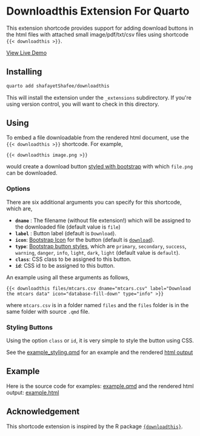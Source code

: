# Downloadthis Extension For Quarto

This extension shortcode provides support for adding download buttons in the html files with attached small image/pdf/txt/csv files using shortcode `{{< downloadthis >}}`.

[View Live Demo](https://shafayetshafee.github.io/downloadthis/example.html)

## Installing

```bash
quarto add shafayetShafee/downloadthis
```

This will install the extension under the `_extensions` subdirectory.
If you're using version control, you will want to check in this directory.

## Using

To embed a file downloadable from the rendered html document, use the `{{< downloadthis >}}` shortcode. For example, 

```
{{< downloadthis image.png >}}
```

would create a download button [styled with bootstrap](https://getbootstrap.com/docs/5.3/components/buttons/#examples) with which `file.png` can be downloaded.


### Options

There are six additional arguments you can specify for this shortcode, which are,

- **`dname`** : The filename (without file extension!) which will be assigned to the downloaded file (default value is `file`)
- **`label`** : Button label (default is `Download`).
- **`icon`**: [Bootstrap Icon](https://icons.getbootstrap.com/) for the button (default is [`download`](https://icons.getbootstrap.com/icons/download/)).
- **`type`**: [Bootstrap button styles](https://getbootstrap.com/docs/5.3/components/buttons/#examples), which are `primary`, `secondary`, `success`, `warning`, `danger`, `info`, `light`, `dark`,
`light` (default value is `default`).
- **`class`**: CSS class to be assigned to this button.
- **`id`**: CSS id to be assigned to this button.

An example using all these arguments as follows,

```
{{< downloadthis files/mtcars.csv dname="mtcars.csv" label="Download the mtcars data" icon="database-fill-down" type="info" >}}
```
where `mtcars.csv` is in a folder named `files` and the `files` folder is in the same folder with source `.qmd` file.

### Styling Buttons

Using the option `class` or `id`, it is very simple to style the button using CSS.

See the [example_styling.qmd](example_styling.qmd) for an example and the rendered [html output](https://shafayetshafee.github.io/downloadthis/example_styling.html)

## Example

Here is the source code for examples: [example.qmd](example.qmd) and the rendered html output: [example.html](https://shafayetshafee.github.io/downloadthis/example.html)


## Acknowledgement

This shortcode extension is inspired by the R package [`{downloadthis}`](https://fmmattioni.github.io/downloadthis/index.html).